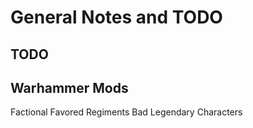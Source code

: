 # General Notes and TODO

## TODO

## Warhammer Mods
Factional Favored Regiments
Bad Legendary Characters
